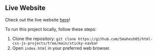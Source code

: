 ## Live Website

Check out the live website [here](https://sticky-nav-stickler.netlify.app/)!

To run this project locally, follow these steps:

1. Clone the repository: `git clone https://github.com/Smahesh05/html-css-js-projects/tree/main/sticky-navbar`
2. Open `index.html` in your preferred web browser.
